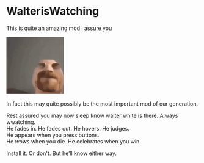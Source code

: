# WalterisWatching

This is quite an amazing mod i assure you


<img src="logo.png" width="150" alt="the mod's logo" />


In fact this may quite possibly be the most important mod of our generation.

Rest assured you may now sleep know walter white is there. Always wwatching.  
He fades in. He fades out. He hovers. He judges.  
He appears when you press buttons.  
He *wows* when you die. 
He celebrates when you win.  

Install it. Or don't. But he’ll know either way.
